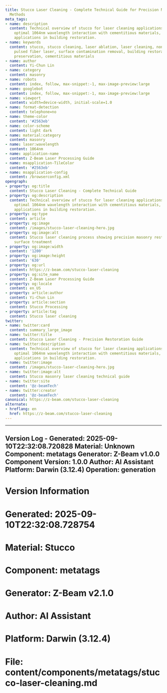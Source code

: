 ```yaml
---
title: Stucco Laser Cleaning - Complete Technical Guide for Precision Masonry Restoration
  Methods
meta_tags:
- name: description
  content: Technical overview of stucco for laser cleaning applications, including
    optimal 1064nm wavelength interaction with cementitious materials, and industrial
    applications in building restoration.
- name: keywords
  content: stucco, stucco cleaning, laser ablation, laser cleaning, non-contact cleaning,
    pulsed fiber laser, surface contamination removal, building restoration, historical
    preservation, cementitious materials
- name: author
  content: Yi-Chun Lin
- name: category
  content: masonry
- name: robots
  content: index, follow, max-snippet:-1, max-image-preview:large
- name: googlebot
  content: index, follow, max-snippet:-1, max-image-preview:large
- name: viewport
  content: width=device-width, initial-scale=1.0
- name: format-detection
  content: telephone=no
- name: theme-color
  content: '#2563eb'
- name: color-scheme
  content: light dark
- name: material:category
  content: masonry
- name: laser:wavelength
  content: 1064nm
- name: application-name
  content: Z-Beam Laser Processing Guide
- name: msapplication-TileColor
  content: '#2563eb'
- name: msapplication-config
  content: /browserconfig.xml
opengraph:
- property: og:title
  content: Stucco Laser Cleaning - Complete Technical Guide
- property: og:description
  content: Technical overview of stucco for laser cleaning applications, including
    optimal 1064nm wavelength interaction with cementitious materials, and industrial
    applications in building restoration.
- property: og:type
  content: article
- property: og:image
  content: /images/stucco-laser-cleaning-hero.jpg
- property: og:image:alt
  content: Stucco laser cleaning process showing precision masonry restoration and
    surface treatment
- property: og:image:width
  content: '1200'
- property: og:image:height
  content: '630'
- property: og:url
  content: https://z-beam.com/stucco-laser-cleaning
- property: og:site_name
  content: Z-Beam Laser Processing Guide
- property: og:locale
  content: en_US
- property: article:author
  content: Yi-Chun Lin
- property: article:section
  content: Stucco Processing
- property: article:tag
  content: Stucco laser cleaning
twitter:
- name: twitter:card
  content: summary_large_image
- name: twitter:title
  content: Stucco Laser Cleaning - Precision Restoration Guide
- name: twitter:description
  content: Technical overview of stucco for laser cleaning applications, including
    optimal 1064nm wavelength interaction with cementitious materials, and industrial
    applications in building restoration.
- name: twitter:image
  content: /images/stucco-laser-cleaning-hero.jpg
- name: twitter:image:alt
  content: Stucco masonry laser cleaning technical guide
- name: twitter:site
  content: '@z-beamTech'
- name: twitter:creator
  content: '@z-beamTech'
canonical: https://z-beam.com/stucco-laser-cleaning
alternate:
- hreflang: en
  href: https://z-beam.com/stucco-laser-cleaning
---
```


---
Version Log - Generated: 2025-09-10T22:32:08.720828
Material: Unknown
Component: metatags
Generator: Z-Beam v1.0.0
Component Version: 1.0.0
Author: AI Assistant
Platform: Darwin (3.12.4)
Operation: generation
---

# Version Information
# Generated: 2025-09-10T22:32:08.728754
# Material: Stucco
# Component: metatags
# Generator: Z-Beam v2.1.0
# Author: AI Assistant
# Platform: Darwin (3.12.4)
# File: content/components/metatags/stucco-laser-cleaning.md